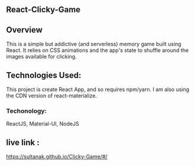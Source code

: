 

## React-Clicky-Game


## Overview
This is a simple but addictive (and serverless) memory game built using React. It relies on CSS animations and the app's state to shuffle around the images available for clicking.

## Technologies Used:
This project is create React App, and so requires npm/yarn. I am also using the CDN version of react-materialize.




### Techonology: 
ReactJS, Material-UI, NodeJS


## live link :

https://sultanak.github.io/Clicky-Game/#/


